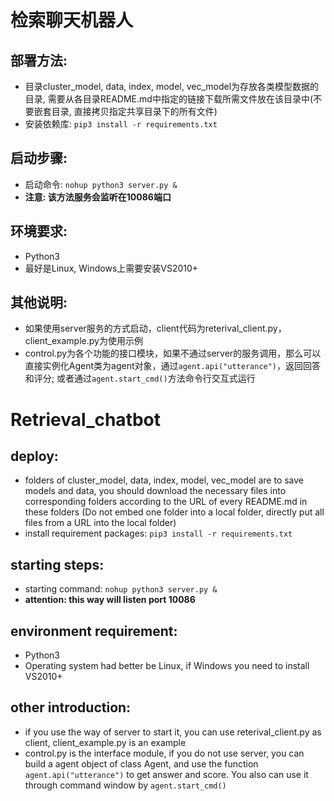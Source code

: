 # 检索聊天机器人

## 部署方法:
* 目录cluster_model, data, index, model, vec_model为存放各类模型数据的目录, 需要从各目录README.md中指定的链接下载所需文件放在该目录中(不要嵌套目录, 直接拷贝指定共享目录下的所有文件)
* 安装依赖库: `pip3 install -r requirements.txt`

## 启动步骤:
* 启动命令: `nohup python3 server.py &`
* **注意: 该方法服务会监听在10086端口**

## 环境要求:
* Python3
* 最好是Linux, Windows上需要安装VS2010+

## 其他说明:
* 如果使用server服务的方式启动，client代码为reterival_client.py，client_example.py为使用示例
* control.py为各个功能的接口模块，如果不通过server的服务调用，那么可以直接实例化Agent类为agent对象，通过`agent.api("utterance")`，返回回答和评分; 或者通过`agent.start_cmd()`方法命令行交互式运行


# Retrieval_chatbot

## deploy:
* folders of cluster_model, data, index, model, vec_model are to save models and data, you should download the necessary files into corresponding folders according to the URL of every README.md in these folders (Do not embed one folder into a local folder, directly put all files from a URL into the local folder) 
* install requirement packages: `pip3 install -r requirements.txt`

## starting steps:
* starting command: `nohup python3 server.py &`
* **attention: this way will listen port 10086**

## environment requirement:
* Python3
* Operating system had better be Linux, if Windows you need to install VS2010+

## other introduction:
* if you use the way of server to start it, you can use reterival_client.py as client, client_example.py is an example
* control.py is the interface module, if you do not use server, you can build a agent object of class Agent, and use the function `agent.api("utterance")` to get answer and score. You also can use it through command window by `agent.start_cmd()` 

